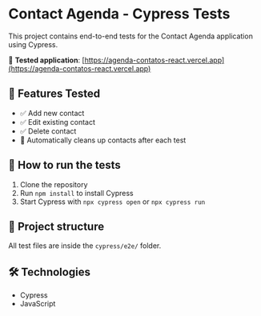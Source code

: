 # Contact Agenda - Cypress Tests

This project contains end-to-end tests for the Contact Agenda application using Cypress.

🔗 **Tested application**: [https://agenda-contatos-react.vercel.app](https://agenda-contatos-react.vercel.app)

## 🧪 Features Tested

- ✅ Add new contact  
- ✅ Edit existing contact  
- ✅ Delete contact  
- 🧹 Automatically cleans up contacts after each test

## 🚀 How to run the tests

1. Clone the repository  
2. Run `npm install` to install Cypress  
3. Start Cypress with `npx cypress open` or `npx cypress run`

## 📂 Project structure

All test files are inside the `cypress/e2e/` folder.

## 🛠️ Technologies

- Cypress
- JavaScript
